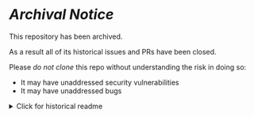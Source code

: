 # ***Archival Notice***
This repository has been archived.

As a result all of its historical issues and PRs have been closed.

Please *do not clone* this repo without understanding the risk in doing so:
- It may have unaddressed security vulnerabilities
- It may have unaddressed bugs

<details>
   <summary>Click for historical readme</summary>

# tap-copper

Author: Jacob Werderits (jacob@fishtownanalytics.com)

This is a [Singer](http://singer.io) tap that produces JSON-formatted data following the [Singer spec](https://github.com/singer-io/getting-started/blob/master/SPEC.md).

It:
- Generates a catalog of available data in Copper
- Extracts the following resources:
  - [Accounts](https://developer.copper.com/account-and-users/fetch-account-details.html)
  - [Users](https://developer.copper.com/account-and-users/list-users.html)
  - [Leads](https://developer.copper.com/leads/list-leads-search.html)
  - [People](https://developer.copper.com/people/list-people-search.html)
  - [Companies](https://developer.copper.com/companies/list-companies-search.html)
  - [Opportunities](https://developer.copper.com/opportunities/list-opportunities-search.html)
  - [Activities](https://developer.copper.com/activities/list-activities-search.html)
  - [Projects](https://developer.copper.com/projects/list-projects-search.html)
  - [Tasks](https://developer.copper.com/tasks/list-tasks-search.html)
  - [Custom Fields](https://developer.copper.com/custom-fields/general/list-custom-field-definitions.html)

### Quick Start

1. Install

```bash
git clone git@github.com:fishtown-analytics/tap-copper.git
cd tap-copper
pip install -e .
```

2. Get an API key

Create a Copper [Authentication Token](https://developer.copper.com/?version=latest#authentication). Tokens are tied to a user's email (the user's permissions determine the data avaialable). After receiving an API token keep it somewhere safe, as you'll need it to authenticate requests. See &quot;Create the config file&quot; below for more information on using this API Token,

3. Create the config file.

There is a template you can use at `config.json.example`, just copy it to `config.json` in the repo root and insert your token and email

4. Run the application to generate a catalog.

```bash
tap-copper -c config.json --discover > catalog.json
```

5. Select the tables you'd like to replicate

Step 4 generates a a file called `catalog.json` that specifies all the available endpoints and fields. You'll need to open the file and select the ones you'd like to replicate. See the [Singer guide on Catalog Format](https://github.com/singer-io/getting-started/blob/c3de2a10e10164689ddd6f24fee7289184682c1f/BEST_PRACTICES.md#catalog-format) for more information on how tables are selected.

6. Run it!

```bash
tap-copper -c config.json --catalog catalog.json
```

Copyright &amp;copy; 2019 Fishtown Analytics

